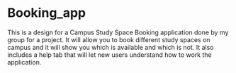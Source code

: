 # Booking_app
This is a design for a Campus Study Space Booking application done by my group for a project. It will allow you to book different study spaces on campus and it will show you which is available and which is not. It also includes a help tab that will let new users understand how to work the application.


